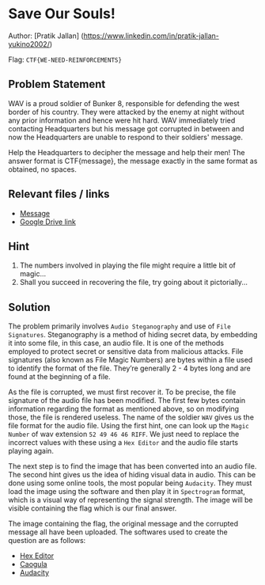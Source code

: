 # Save Our Souls!

Author: [Pratik Jallan] (https://www.linkedin.com/in/pratik-jallan-yukino2002/)

Flag: `CTF{WE-NEED-REINFORCEMENTS}`

## Problem Statement

WAV is a proud soldier of Bunker 8, responsible for defending the west border of his country. They were attacked by the enemy at night without any prior information and hence were hit hard. WAV immediately tried contacting Headquarters but his message got corrupted in between and now the Headquarters are unable to respond to their soldiers' message.

Help the Headquarters to decipher the message and help their men! The answer format is CTF{message}, the message exactly in the same format as obtained, no spaces.

## Relevant files / links

- [Message](./Message.wav/)
- [Google Drive link](https://drive.google.com/file/d/1YuBsLLDBuEQ5VxQtgCyFMj50d5a1ozIK/view?usp=sharing)

## Hint

1. The numbers involved in playing the file might require a little bit of magic...
2. Shall you succeed in recovering the file, try going about it pictorially...

## Solution

The problem primarily involves `Audio Steganography` and use of `File Signatures`. Steganography is a method of hiding secret data, by embedding it into some file, in this case, an audio file. It is one of the methods employed to protect secret or sensitive data from malicious attacks. File signatures (also known as File Magic Numbers) are bytes within a file used to identify the format of the file. They’re generally 2 - 4 bytes long and are found at the beginning of a file.

As the file is corrupted, we must first recover it. To be precise, the file signature of the audio file has been modified. The first few bytes contain information regarding the format as mentioned above, so on modifying those, the file is rendered useless. The name of the soldier `WAV` gives us the file format for the audio file. Using the first hint, one can look up the `Magic Number` of wav extension `52 49 46 46 RIFF`. We just need to replace the incorrect values with these using a `Hex Editor` and the audio file starts playing again.

The next step is to find the image that has been converted into an audio file. The second hint gives us the idea of hiding visual data in audio. This can be done using some online tools, the most popular being `Audacity`. They must load the image using the software and then play it in `Spectrogram` format, which is a visual way of representing the signal strength. The image will be visible containing the flag which is our final answer.

The image containing the flag, the original message and the corrupted message all have been uploaded. The softwares used to create the question are as follows:

- [Hex Editor](https://www.onlinehexeditor.com/#)
- [Caogula](https://www.abc.se/~re/Coagula/Coagula.html)
- [Audacity](https://www.audacityteam.org)
